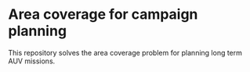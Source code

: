 # Area coverage for campaign planning
This repository solves the area coverage problem for planning long term AUV missions.
